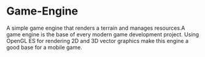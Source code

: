 # Game-Engine
A simple game engine that renders a terrain and manages resources.A game engine is the base of every modern game development project. Using OpenGL ES for rendering 2D and 3D vector graphics make this engine a good base for a mobile game.
